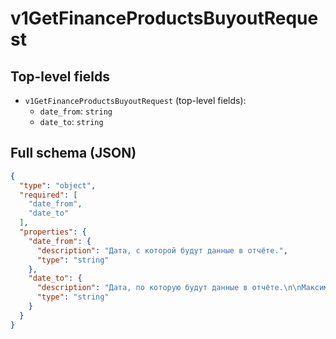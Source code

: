 # v1GetFinanceProductsBuyoutRequest

## Top-level fields
- `v1GetFinanceProductsBuyoutRequest` (top-level fields):
  - `date_from`: `string`
  - `date_to`: `string`

## Full schema (JSON)
```json
{
  "type": "object",
  "required": [
    "date_from",
    "date_to"
  ],
  "properties": {
    "date_from": {
      "description": "Дата, с которой будут данные в отчёте.",
      "type": "string"
    },
    "date_to": {
      "description": "Дата, по которую будут данные в отчёте.\n\nМаксимальный период — 31 день.\n",
      "type": "string"
    }
  }
}
```
